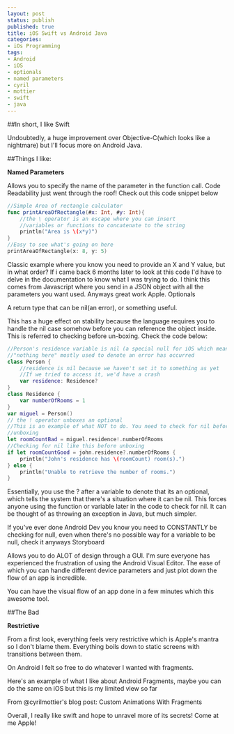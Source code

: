 ```yaml
---
layout: post
status: publish
published: true
title: iOS Swift vs Android Java
categories:
- iOs Programming
tags:
- Android
- iOS
- optionals
- named parameters
- cyril
- mottier
- swift
- java
---
```

##In short, I like Swift

Undoubtedly, a huge improvement over Objective-C(which looks like a
nightmare) but I'll focus more on Android Java.

##Things I like:

**Named Parameters**

Allows you to specify the name of the parameter in the function call.
Code Readability just went through the roof! Check out this code snippet below

```swift
//Simple Area of rectangle calculator
func printAreaOfRectangle(#x: Int, #y: Int){
    //the \ operator is an escape where you can insert
    //variables or functions to concatenate to the string
    println("Area is \(x*y)")
}
//Easy to see what's going on here
printAreaOfRectangle(x: 8, y: 5)
```

Classic example where you know you need to provide an X and Y value, but in what order? If i came back 6 months later to look at this code I'd have to delve in the documentation to know what I was trying to do. I think this comes from Javascript where you send in a JSON object with all the parameters you want used. Anyways great work Apple.
Optionals

A return type that can be nil(an error), or something useful.

This has a huge effect on stability because the language requires you to handle the nil case somehow before you can reference the object inside. This is referred to checking before un-boxing. Check the code below:

```swift
//Person's residence variable is nil (a special null for iOS which means
//"nothing here" mostly used to denote an error has occurred
class Person {
    //residence is nil because we haven't set it to something as yet
    //If we tried to access it, we'd have a crash
    var residence: Residence?
}
class Residence {
    var numberOfRooms = 1
}
var miguel = Person()
// the ! operator unboxes an optional
//This is an example of what NOT to do. You need to check for nil before
//unboxing
let roomCountBad = miguel.residence!.numberOfRooms
//Checking for nil like this before unboxing
if let roomCountGood = john.residence?.numberOfRooms {
    println("John's residence has \(roomCount) room(s).")
} else {
    println("Unable to retrieve the number of rooms.")
}
```

Essentially, you use the ? after a variable to denote that its an optional, which tells the system that there's a situation where it can be nil. This forces anyone using the function or variable later in the code to check for nil. It can be thought of as throwing an exception in Java, but much simpler.

If you've ever done Android Dev you know you need to CONSTANTLY be checking for null, even when there's no possible way for a variable to be null, check it anyways
Storyboard

Allows you to do ALOT of design through a GUI. I'm sure everyone has experienced the frustration of using the Android Visual Editor. The ease of which you can handle different device parameters and just plot down the flow of an app is incredible.

You can have the visual flow of an app done in a few minutes which this awesome tool.

##The Bad

**Restrictive**

From a first look, everything feels very restrictive which is Apple's mantra so I don't blame them.
Everything boils down to static screens with transitions between them.

On Android I felt so free to do whatever I wanted with fragments.

Here's an example of what I like about Android Fragments, maybe you can do the same on iOS but this is my limited view so far

From @cyrilmottier's blog post: Custom Animations With Fragments

Overall, I really like swift and hope to unravel more of its secrets! Come at me Apple!
